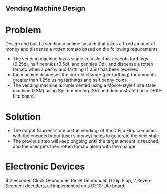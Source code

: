 ## Vending Machine Design

# Problem
Design and build a vending machine system that takes a fixed amount of money and dispense a rotten tomato based on the following requirements:
- The vending machine has a single coin slot that accepts farthings (0.25d), half pennies (0.5d), and pennies (1d), and dispense a rotten tomato when a penny and farthing (1.25d) has been received.
- the machine dispenses the correct change (per farthing) for amounts greater than 1.25d using farthings and half penny coins.
- The vending machine is implemented using a Moore-style finite state machine (FSM) using System Verilog (SV) and demonstrated on a DE10-Lite board.

# Solution
- The output (Current state on the vending) of the D Flip Flop combines with the encoded input (user’s money) helps to generate the next state.
- The previous step will keep ongoing until the target amount is reached, and the user gets their rotten tomato along with the change.

# Electronic Devices
4:2 encoder, Clock Debouncer, Reset Debouncer, D Flip Flop, 2 Seven-Segment decoders, all implemented on a DE10-Lite board.
